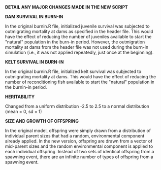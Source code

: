 **DETAIL ANY MAJOR CHANGES MADE IN THE NEW SCRIPT**

**DAM SURVIVAL IN BURN-IN**

In the original burnin.R file, initialized juvenile survival was subjected to outmigrating mortality at dams as specified in the header file. This would have the effect of reducing the number of juveniles available to start the "natural" population in the burn-in period. However, the outmigration mortality at dams from the header file was not used during the burn-in simulation (i.e., it was not applied repeatedly, just once at the beginning). 

**KELT SURVIVAL IN BURN-IN**

In the original burnin.R file, initialized kelt survival was subjected to outmigrating mortality at dams. This would have the effect of reducing the number of reconditioning fish available to start the "natural" population in the burnin-in period. 

**HERITABILITY**

Changed from a uniform distribution -2.5 to 2.5 to a normal distribution (mean = 0, sd = 1)

**SIZE AND GROWTH OF OFFSPRING**

In the original model, offspring were simply drawn from a distribution of individual parent sizes that had a random, environmental component already applied. In the new version, offspring are drawn from a vector of mid-parent sizes and the random environmental component is applied to each individual offspring. Instead of two sets of identical offspring from a spawning event, there are an infinite number of types of offspring from a spawning event. 
